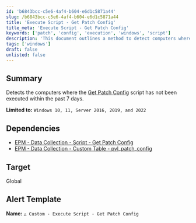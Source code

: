 ```yaml
---
id: 'b6843bcc-c5e6-4af4-b604-e6d1c5871a44'
slug: /b6843bcc-c5e6-4af4-b604-e6d1c5871a44
title: 'Execute Script - Get Patch Config'
title_meta: 'Execute Script - Get Patch Config'
keywords: ['patch', 'config', 'execution', 'windows', 'script']
description: 'This document outlines a method to detect computers where the Get Patch Config script has not been executed in the last 7 days. It is specifically designed for Windows 10, 11, Server 2016, 2019, and 2022 environments, ensuring that systems remain up-to-date with patch management practices.'
tags: ['windows']
draft: false
unlisted: false
---
```


## Summary

Detects the computers where the [Get Patch Config](/docs/c1b906ec-7aea-41f3-8241-358d3d644900) script has not been executed within the past 7 days.

**Limited to:** `Windows 10, 11, Server 2016, 2019, and 2022`

## Dependencies

- [EPM - Data Collection - Script - Get Patch Config](/docs/c1b906ec-7aea-41f3-8241-358d3d644900)
- [EPM - Data Collection - Custom Table - pvl_patch_config](/docs/c9891eb9-3731-4b0d-9882-dcb4a73229eb)

## Target

Global

## Alert Template

**Name:** `△ Custom - Execute Script - Get Patch Config`


